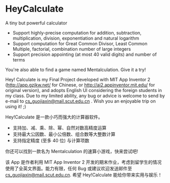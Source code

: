 # HeyCalculate
A tiny but powerful calculator


- Support highly-precise computation for addition, subtraction, multiplication, division, exponentiation and natural logarithm
- Support computation for Great Common Divisor, Least Common Multiple, factorial, combination number of large integers
- Support precision appointing (at most 40 valid digits) and number of terms

You're also able to find a game named Mentalculation. Give it a try!

Hey! Calculate is my Final Project developed with MIT App Inventor 2 (http://app.gzjkw.net/ for Chinese, or http://ai2.appinventor.mit.edu/ for original version), and adopts English UI considering the foreign students in my class.
Due to my limited ability, any bug or advice is welcome to send by e-mail to cs_guojiaxin@mail.scut.edu.cn .
Wish you an enjoyable trip on using it! ;)


Hey!Calculate 是一款小巧而强大的计算器软件。
- 支持加、减、乘、除、幂、自然对数高精度运算
- 支持最大公因数、最小公倍数、组合数等大整数计算
- 支持指定精度 (至多 40 位) 与计算项数

你还可以找到一款名为 Mentalculation 的速算小游戏，快来尝试吧!

该 App 是作者利用 MIT App Inventor 2 开发的期末作业，考虑到留学生的情况使用了全英文界面。能力有限，任何 Bug 或建议欢迎发送邮件至 cs_guojiaxin@mail.scut.edu.cn. 
希望 Hey!Calculate 能给你带来实用与娱乐！
